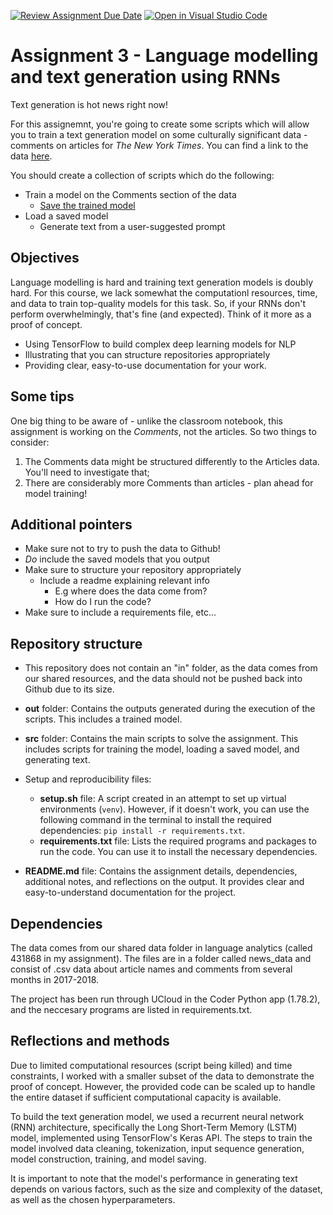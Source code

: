 [![Review Assignment Due Date](https://classroom.github.com/assets/deadline-readme-button-8d59dc4de5201274e310e4c54b9627a8934c3b88527886e3b421487c677d23eb.svg)](https://classroom.github.com/a/5f7lMH9Y)
[![Open in Visual Studio Code](https://classroom.github.com/assets/open-in-vscode-c66648af7eb3fe8bc4f294546bfd86ef473780cde1dea487d3c4ff354943c9ae.svg)](https://classroom.github.com/online_ide?assignment_repo_id=10587060&assignment_repo_type=AssignmentRepo)
# Assignment 3 - Language modelling and text generation using RNNs

Text generation is hot news right now!

For this assignemnt, you're going to create some scripts which will allow you to train a text generation model on some culturally significant data - comments on articles for *The New York Times*. You can find a link to the data [here](https://www.kaggle.com/datasets/aashita/nyt-comments).

You should create a collection of scripts which do the following:

- Train a model on the Comments section of the data
  - [Save the trained model](https://www.tensorflow.org/api_docs/python/tf/keras/models/save_model)
- Load a saved model
  - Generate text from a user-suggested prompt

## Objectives

Language modelling is hard and training text generation models is doubly hard. For this course, we lack somewhat the computationl resources, time, and data to train top-quality models for this task. So, if your RNNs don't perform overwhelmingly, that's fine (and expected). Think of it more as a proof of concept.

- Using TensorFlow to build complex deep learning models for NLP
- Illustrating that you can structure repositories appropriately
- Providing clear, easy-to-use documentation for your work.

## Some tips

One big thing to be aware of - unlike the classroom notebook, this assignment is working on the *Comments*, not the articles. So two things to consider:

1) The Comments data might be structured differently to the Articles data. You'll need to investigate that;
2) There are considerably more Comments than articles - plan ahead for model training!

## Additional pointers

- Make sure not to try to push the data to Github!
- *Do* include the saved models that you output
- Make sure to structure your repository appropriately
  - Include a readme explaining relevant info
    - E.g where does the data come from?
    - How do I run the code?
- Make sure to include a requirements file, etc...

## Repository structure
- This repository does not contain an "in" folder, as the data comes from our shared resources, and the data should not be pushed back into Github due to its size.

- **out** folder: Contains the outputs generated during the execution of the scripts. This includes a trained model.

- **src** folder: Contains the main scripts to solve the assignment. This includes scripts for training the model, loading a saved model, and generating text.

- Setup and reproducibility files:
  - **setup.sh** file: A script created in an attempt to set up virtual environments (`venv`). However, if it doesn't work, you can use the following command in the terminal to install the required dependencies: `pip install -r requirements.txt`.
  - **requirements.txt** file: Lists the required programs and packages to run the code. You can use it to install the necessary dependencies.

- **README.md** file: Contains the assignment details, dependencies, additional notes, and reflections on the output. It provides clear and easy-to-understand documentation for the project.

## Dependencies
The data comes from our shared data folder in language analytics (called 431868 in my assignment). The files are in a folder called news_data and consist of .csv data about article names and comments from several months in 2017-2018.

The project has been run through UCloud in the Coder Python app (1.78.2), and the neccesary programs are listed in requirements.txt.

## Reflections and methods
Due to limited computational resources (script being killed) and time constraints, I worked with a smaller subset of the data to demonstrate the proof of concept. However, the provided code can be scaled up to handle the entire dataset if sufficient computational capacity is available.

To build the text generation model, we used a recurrent neural network (RNN) architecture, specifically the Long Short-Term Memory (LSTM) model, implemented using TensorFlow's Keras API. The steps to train the model involved data cleaning, tokenization, input sequence generation, model construction, training, and model saving.

It is important to note that the model's performance in generating text depends on various factors, such as the size and complexity of the dataset, as well as the chosen hyperparameters. 

